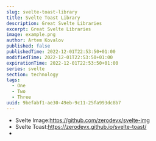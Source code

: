 ```yaml
---
slug: svelte-toast-library
title: Svelte Toast Library
description: Great Svelte Libraries
excerpt: Great Svelte Libraries
image: example.png
author: Artem Kovalov
published: false
publishedTime: 2022-12-01T22:53:50+01:00
modifiedTime: 2022-12-01T22:53:50+01:00
expirationTime: 2022-12-01T22:53:50+01:00
series: svelte
section: technology
tags:
  - One
  - Two
  - Three
uuid: 9befabf1-ae30-49eb-9c11-25fa993dc8b7
---
```


- Svelte Image:https://github.com/zerodevx/svelte-img
- Svelte Toast:https://zerodevx.github.io/svelte-toast/
-
